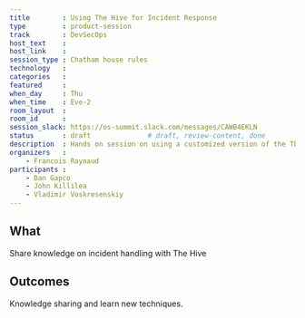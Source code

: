 ```yaml
---
title        : Using The Hive for Incident Response
type         : product-session
track        : DevSecOps
host_text    :
host_link    :
session_type : Chatham house rules
technology   :
categories   :
featured     :
when_day     : Thu
when_time    : Eve-2
room_layout  :
room_id      :
session_slack: https://os-summit.slack.com/messages/CAWB4EKLN
status       : draft              # draft, review-content, done
description  : Hands on session on using a customized version of the The Hive for Incident Response
organizers   :
    - Francois Raynaud
participants :
    - Dan Gapco
    - John Killilea
    - Vladimir Voskresenskiy
---
```


## What

Share knowledge on incident handling with The Hive

## Outcomes

Knowledge sharing and learn new techniques.
